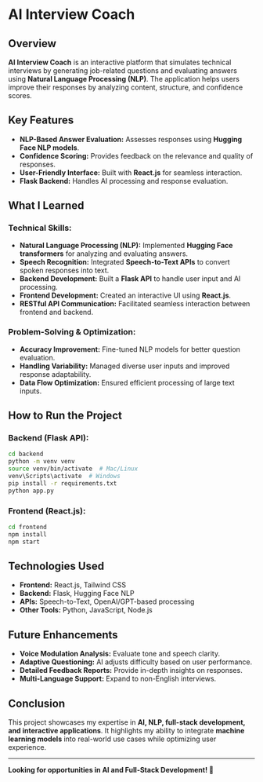 # AI Interview Coach

## Overview

**AI Interview Coach** is an interactive platform that simulates technical interviews by generating job-related questions and evaluating answers using **Natural Language Processing (NLP)**. The application helps users improve their responses by analyzing content, structure, and confidence scores.

## Key Features

- **NLP-Based Answer Evaluation:** Assesses responses using **Hugging Face NLP models**.
- **Confidence Scoring:** Provides feedback on the relevance and quality of responses.
- **User-Friendly Interface:** Built with **React.js** for seamless interaction.
- **Flask Backend:** Handles AI processing and response evaluation.

## What I Learned

### **Technical Skills:**
- **Natural Language Processing (NLP):** Implemented **Hugging Face transformers** for analyzing and evaluating answers.
- **Speech Recognition:** Integrated **Speech-to-Text APIs** to convert spoken responses into text.
- **Backend Development:** Built a **Flask API** to handle user input and AI processing.
- **Frontend Development:** Created an interactive UI using **React.js**.
- **RESTful API Communication:** Facilitated seamless interaction between frontend and backend.

### **Problem-Solving & Optimization:**
- **Accuracy Improvement:** Fine-tuned NLP models for better question evaluation.
- **Handling Variability:** Managed diverse user inputs and improved response adaptability.
- **Data Flow Optimization:** Ensured efficient processing of large text inputs.


## How to Run the Project

### **Backend (Flask API):**
```bash
cd backend
python -m venv venv
source venv/bin/activate  # Mac/Linux
venv\Scripts\activate  # Windows
pip install -r requirements.txt
python app.py
```

### **Frontend (React.js):**
```bash
cd frontend
npm install
npm start
```

## Technologies Used

- **Frontend:** React.js, Tailwind CSS
- **Backend:** Flask, Hugging Face NLP
- **APIs:** Speech-to-Text, OpenAI/GPT-based processing
- **Other Tools:** Python, JavaScript, Node.js

## Future Enhancements

- **Voice Modulation Analysis:** Evaluate tone and speech clarity.
- **Adaptive Questioning:** AI adjusts difficulty based on user performance.
- **Detailed Feedback Reports:** Provide in-depth insights on responses.
- **Multi-Language Support:** Expand to non-English interviews.

## Conclusion

This project showcases my expertise in **AI, NLP, full-stack development, and interactive applications**. It highlights my ability to integrate **machine learning models** into real-world use cases while optimizing user experience.

---

**Looking for opportunities in AI and Full-Stack Development! 🚀**

